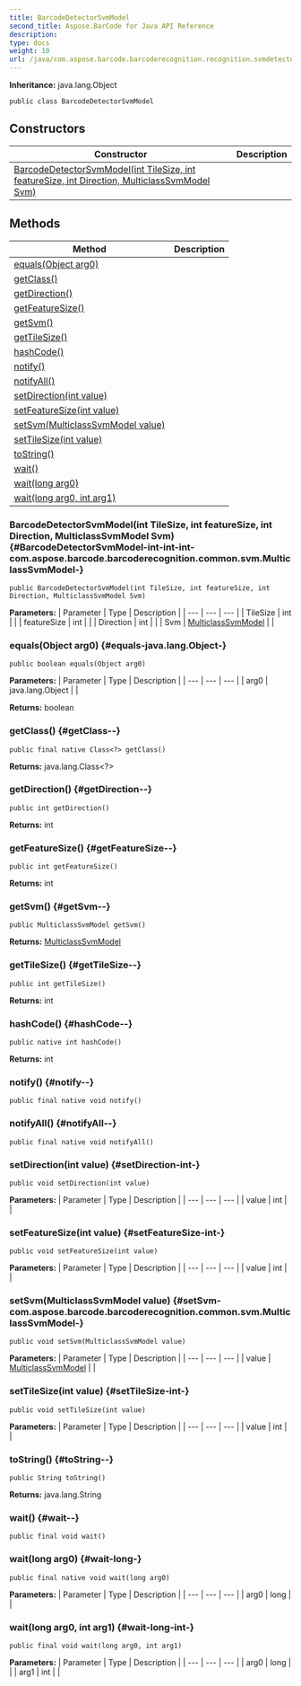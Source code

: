 ```yaml
---
title: BarcodeDetectorSvmModel
second_title: Aspose.BarCode for Java API Reference
description: 
type: docs
weight: 10
url: /java/com.aspose.barcode.barcoderecognition.recognition.svmdetector/barcodedetectorsvmmodel/
---
```

**Inheritance:**
java.lang.Object
```
public class BarcodeDetectorSvmModel
```
## Constructors

| Constructor | Description |
| --- | --- |
| [BarcodeDetectorSvmModel(int TileSize, int featureSize, int Direction, MulticlassSvmModel Svm)](#BarcodeDetectorSvmModel-int-int-int-com.aspose.barcode.barcoderecognition.common.svm.MulticlassSvmModel-) |  |
## Methods

| Method | Description |
| --- | --- |
| [equals(Object arg0)](#equals-java.lang.Object-) |  |
| [getClass()](#getClass--) |  |
| [getDirection()](#getDirection--) |  |
| [getFeatureSize()](#getFeatureSize--) |  |
| [getSvm()](#getSvm--) |  |
| [getTileSize()](#getTileSize--) |  |
| [hashCode()](#hashCode--) |  |
| [notify()](#notify--) |  |
| [notifyAll()](#notifyAll--) |  |
| [setDirection(int value)](#setDirection-int-) |  |
| [setFeatureSize(int value)](#setFeatureSize-int-) |  |
| [setSvm(MulticlassSvmModel value)](#setSvm-com.aspose.barcode.barcoderecognition.common.svm.MulticlassSvmModel-) |  |
| [setTileSize(int value)](#setTileSize-int-) |  |
| [toString()](#toString--) |  |
| [wait()](#wait--) |  |
| [wait(long arg0)](#wait-long-) |  |
| [wait(long arg0, int arg1)](#wait-long-int-) |  |
### BarcodeDetectorSvmModel(int TileSize, int featureSize, int Direction, MulticlassSvmModel Svm) {#BarcodeDetectorSvmModel-int-int-int-com.aspose.barcode.barcoderecognition.common.svm.MulticlassSvmModel-}
```
public BarcodeDetectorSvmModel(int TileSize, int featureSize, int Direction, MulticlassSvmModel Svm)
```


**Parameters:**
| Parameter | Type | Description |
| --- | --- | --- |
| TileSize | int |  |
| featureSize | int |  |
| Direction | int |  |
| Svm | [MulticlassSvmModel](../../com.aspose.barcode.barcoderecognition.common.svm/multiclasssvmmodel) |  |

### equals(Object arg0) {#equals-java.lang.Object-}
```
public boolean equals(Object arg0)
```




**Parameters:**
| Parameter | Type | Description |
| --- | --- | --- |
| arg0 | java.lang.Object |  |

**Returns:**
boolean
### getClass() {#getClass--}
```
public final native Class<?> getClass()
```




**Returns:**
java.lang.Class<?>
### getDirection() {#getDirection--}
```
public int getDirection()
```




**Returns:**
int
### getFeatureSize() {#getFeatureSize--}
```
public int getFeatureSize()
```




**Returns:**
int
### getSvm() {#getSvm--}
```
public MulticlassSvmModel getSvm()
```




**Returns:**
[MulticlassSvmModel](../../com.aspose.barcode.barcoderecognition.common.svm/multiclasssvmmodel)
### getTileSize() {#getTileSize--}
```
public int getTileSize()
```




**Returns:**
int
### hashCode() {#hashCode--}
```
public native int hashCode()
```




**Returns:**
int
### notify() {#notify--}
```
public final native void notify()
```




### notifyAll() {#notifyAll--}
```
public final native void notifyAll()
```




### setDirection(int value) {#setDirection-int-}
```
public void setDirection(int value)
```




**Parameters:**
| Parameter | Type | Description |
| --- | --- | --- |
| value | int |  |

### setFeatureSize(int value) {#setFeatureSize-int-}
```
public void setFeatureSize(int value)
```




**Parameters:**
| Parameter | Type | Description |
| --- | --- | --- |
| value | int |  |

### setSvm(MulticlassSvmModel value) {#setSvm-com.aspose.barcode.barcoderecognition.common.svm.MulticlassSvmModel-}
```
public void setSvm(MulticlassSvmModel value)
```




**Parameters:**
| Parameter | Type | Description |
| --- | --- | --- |
| value | [MulticlassSvmModel](../../com.aspose.barcode.barcoderecognition.common.svm/multiclasssvmmodel) |  |

### setTileSize(int value) {#setTileSize-int-}
```
public void setTileSize(int value)
```




**Parameters:**
| Parameter | Type | Description |
| --- | --- | --- |
| value | int |  |

### toString() {#toString--}
```
public String toString()
```




**Returns:**
java.lang.String
### wait() {#wait--}
```
public final void wait()
```




### wait(long arg0) {#wait-long-}
```
public final native void wait(long arg0)
```




**Parameters:**
| Parameter | Type | Description |
| --- | --- | --- |
| arg0 | long |  |

### wait(long arg0, int arg1) {#wait-long-int-}
```
public final void wait(long arg0, int arg1)
```




**Parameters:**
| Parameter | Type | Description |
| --- | --- | --- |
| arg0 | long |  |
| arg1 | int |  |


